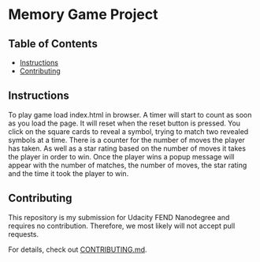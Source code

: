 # Memory Game Project

## Table of Contents

* [Instructions](#instructions)
* [Contributing](#contributing)

## Instructions

To play game load index.html in browser.  A timer will start to count as soon as you load the page.  It will reset when the reset button is pressed. You click on the square cards to reveal a symbol, trying to match two revealed symbols at a time.  There is a counter for the number of moves the player has taken.  As well as a star rating based on the number of moves it takes the player in order to win.  Once the player wins a popup message will appear with the number of matches, the number of moves, the star rating and the time it took the player to win.

## Contributing

This repository is my submission for Udacity FEND Nanodegree and requires no contribution. Therefore, we most likely will not accept pull requests.

For details, check out [CONTRIBUTING.md](CONTRIBUTING.md).
